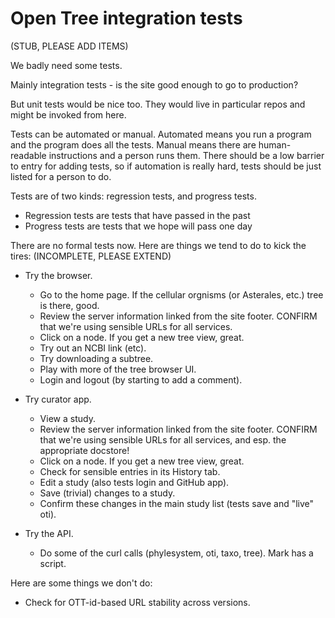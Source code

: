 Open Tree integration tests
=====

(STUB, PLEASE ADD ITEMS)

We badly need some tests.

Mainly integration tests - is the site good enough to go to production?

But unit tests would be nice too.  They would live in particular repos
and might be invoked from here.

Tests can be automated or manual.  Automated means you run a program
and the program does all the tests.  Manual means there are
human-readable instructions and a person runs them.  There should be a
low barrier to entry for adding tests, so if automation is really
hard, tests should be just listed for a person to do.

Tests are of two kinds: regression tests, and progress tests.

* Regression tests are tests that have passed in the past
* Progress tests are tests that we hope will pass one day

There are no formal tests now.  Here are things we tend to do to kick
the tires: (INCOMPLETE, PLEASE EXTEND)

* Try the browser.
    * Go to the home page.  If the cellular orgnisms (or Asterales, etc.) tree is there, good.
    * Review the server information linked from the site footer. CONFIRM that we're using sensible URLs for all services.
    * Click on a node.  If you get a new tree view, great.
    * Try out an NCBI link (etc).
    * Try downloading a subtree.
    * Play with more of the tree browser UI.
    * Login and logout (by starting to add a comment).

* Try curator app.
    * View a study.
    * Review the server information linked from the site footer. CONFIRM that we're using sensible URLs for all services, and esp. the appropriate docstore!
    * Click on a node.  If you get a new tree view, great.
    * Check for sensible entries in its History tab.
    * Edit a study (also tests login and GitHub app).
    * Save (trivial) changes to a study.
    * Confirm these changes in the main study list (tests save and "live" oti).

* Try the API.
    * Do some of the curl calls (phylesystem, oti, taxo, tree).  Mark has a script.

Here are some things we don't do:

* Check for OTT-id-based URL stability across versions.

